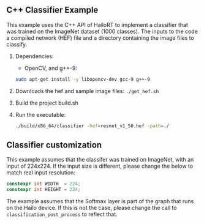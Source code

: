 
 C++ Classifier Example
--------------------------------------------------

This example uses the C++ API of HailoRT to implement a classifier that was trained on the 
ImageNet dataset (1000 classes). The inputs to the code a compiled network (HEF) file and
a directory containing the image files to classify.

1. Dependencies:
    - OpenCV, and g++-9: 
    ``` bash
    sudo apt-get install -y libopencv-dev gcc-9 g++-9
    ```
2. Downloads the hef and sample image files:
   `./get_hef.sh`

3. Build the project build.sh

4. Run the executable:
    ``` bash
	./build/x86_64/classifier -hef=resnet_v1_50.hef -path=./
    ```


 Classifier customization
-------------------------------------------------
This example assumes that the classifer was trained on ImageNet, with an input of 224x224. If 
the input size is different, please change the below to match real input resolution:

``` cpp
constexpr int WIDTH  = 224;
constexpr int HEIGHT = 224;
```

The example assumes that the Softmax layer is part of the graph that runs on the Hailo device.
If this is not the case, please change the call to `classification_post_process` to reflect 
that.

